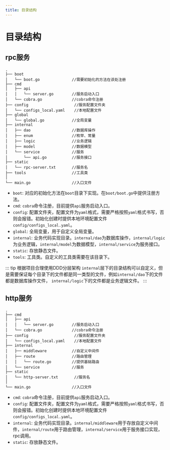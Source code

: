 ```yaml
---
title: 目录结构
---
```


# 目录结构
## rpc服务
``` shell 
.
├── boot
│   └── boot.go              //需要初始化的方法在该处注册
├── cmd
│   ├── api
│   │   └── server.go        //服务启动入口
│   └── cobra.go             //cobra命令注册
├── config                    //服务配置文件夹
│   └── configs_local.yaml    //本地配置文件
├── global
│   └── global.go            //全局变量
├── internal
│   ├── dao                  //数据库操作
│   ├── enum                 //枚举、常量
│   ├── logic                //业务逻辑
│   ├── model                //数据模型
│   └── service              //服务
│       └── api.go           //服务接口
├── static
│   └── rpc-server.txt       //服务名
├── tools                    //工具类
│
└── main.go                  //入口文件
```
+ `boot`: 对应的初始化方法在`boot`目录下实现。在`boot/boot.go`中提供注册方法。
+ `cmd`: `cobra`命令注册，目前提供`api`服务启动入口。
+ `config`: 配置文件夹，配置文件为`yaml`格式，需要严格按照`yaml`格式书写，否则会报错。初始化创建时提供本地环境配置文件`config/configs_local.yaml`。
+ `global`: 全局变量，用于自定义全局变量。
+ `internal`: 业务代码实现目录。`internal/dao`为数据库操作，`internal/logic`为业务逻辑，`internal/model`为数据模型，`internal/service`为服务接口。
+ `static`: 存放静态文件。
+ `tools`: 工具类。自定义的工具类需要在该目录下。

::: tip 根据项目合理使用DDD分层架构
`internal`层下的目录结构可以自定义，但是需要保证每个目录下的文件都是同一类型的文件，例如`internal/dao`下的文件都是数据库操作文件，
`internal/logic`下的文件都是业务逻辑文件。
:::

## http服务
``` shell
.
├── cmd
│   ├── api
│   │   └── server.go        //服务启动入口
│   └── cobra.go             //cobra命令注册
├── config                    //服务配置文件夹
│   └── configs_local.yaml    //本地配置文件
├── internal
│   ├── middleware           //自定义中间件
│   ├── route                //路由管理
│   │   └── route.go         //提供基础路由
│   └── service              //服务
├── static
│   └── http-server.txt       //服务名
│ 
└── main.go                  //入口文件
```
+ `cmd`: `cobra`命令注册，目前提供`api`服务启动入口。
+ `config`: 配置文件夹，配置文件为`yaml`格式，需要严格按照`yaml`格式书写，否则会报错。初始化创建时提供本地环境配置文件`config/configs_local.yaml`。
+ `internal`: 业务代码实现目录。`internal/middleware`用于存放自定义中间件，`internal/route`用于路由管理，`internal/service`用于服务接口实现，rpc调用。
+ `static`: 存放静态文件。
